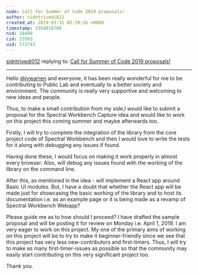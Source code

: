 ```yaml
---
node: Call for Summer of Code 2019 proposals!
author: sidntrivedi012
created_at: 2019-03-31 05:39:26 +0000
timestamp: 1554010766
nid: 18440
cid: 23563
uid: 572743
---
```




[sidntrivedi012](../profile/sidntrivedi012) replying to: [Call for Summer of Code 2019 proposals!](../notes/warren/02-28-2019/call-for-summer-of-code-2019-proposals)

----
Hello [@jywarren](/profile/jywarren) and everyone, it has been really wonderful for me to be contributing to Public Lab and eventually to a better society and environment. The community is really very supportive and welcoming to new ideas and people. 

Thus, to make a small contribution from my side,I would like to submit a proposal for the Spectral Workbench Capture idea and would like to work on this project this coming summer and maybe afterwards too. 

Firstly, I will try to complete the integration of the library from the core project code of Spectral Workbench and then I would love to write the tests for it along with debugging any issues if found.

Having done these, I would focus on making it work properly in almost every browser. Also, will debug any issues found with the working of the library on the command line. 

 After this, as mentioned in the idea - will implement a React app around Basic UI modules. But, I have a doubt that whether the React app will be made just for showcasing the basic working of the library and to host its documentation i.e. as an example page or it is being made as a revamp of Spectral Workbench Webapp?

Please guide me as to how should I proceed? I have drafted the sample proposal and will be posting it for review on Monday i.e. April 1, 2019. I am very eager to work on this project. My one of the primary aims of working on this project will be to try to make it beginner-friendly since we see that this project has very less new-contributors and first-timers. Thus, I will try to make as many first-timer-issues as possible so that the community may easily start contributing on this very significant project too.


Thank you.